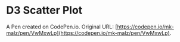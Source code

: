 # D3 Scatter Plot

A Pen created on CodePen.io. Original URL: [https://codepen.io/mk-malz/pen/VwMxwLp](https://codepen.io/mk-malz/pen/VwMxwLp).


